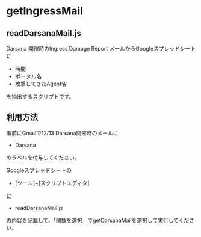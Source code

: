 getIngressMail
==============

readDarsanaMail.js
------------------

Darsana 開催時のIngress Damage Report メールからGoogleスプレッドシートに

* 時間
* ポータル名
* 攻撃してきたAgent名

を抽出するスクリプトです。

利用方法
---------

事前にGmailで12/13 Darsana開催時のメールに

* Darsana

のラベルを付与してください。

Googleスプレッドシートの

* [ツール]−[スクリプトエディタ]

に

* readDarsanaMail.js

の内容を記載して、「関数を選択」でgetDarsanaMailを選択して実行してください。
